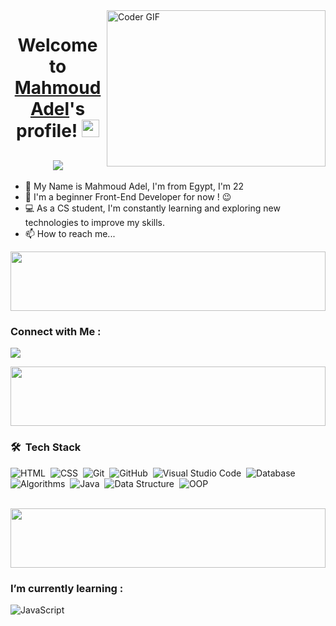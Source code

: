 
<img align="right" src="https://media.giphy.com/media/SWoSkN6DxTszqIKEqv/giphy.gif" alt="Coder GIF" width="350" height="250"  >


<h1 align="center">
  Welcome to <a href="https://www.linkedin.com/in/mahmoud-adel-931378262/">Mahmoud Adel</a>'s profile!
  <img src="https://media.giphy.com/media/hvRJCLFzcasrR4ia7z/giphy.gif" width="28">
</h1>

<!-- Typing SVG by DenverCoder1 - https://github.com/DenverCoder1/readme-typing-svg -->
<h2 align="center">
  <a href="https://github.com/DenverCoder1/readme-typing-svg"><img src="https://readme-typing-svg.herokuapp.com/?lines=Front-End%20web%20developer!;Always%20learning%20new%20things&font=Fira%20Code&center=true&width=440&height=45&color=f75c7e&vCenter=true&size=28"></a>
</h2> 

- 👋 My Name is Mahmoud Adel, I'm from Egypt, I'm 22 
- 🏢 I'm a beginner Front-End Developer for now ! 😉 
- 💻 As a CS student, I'm constantly learning and exploring new technologies to improve my skills.
- 📫 How to reach me...

<img src="https://github.com/Govindv7555/Govindv7555/blob/main/49e76e0596857673c5c80c85b84394c1.gif" width=100% height=95px>

### Connect with Me :

<a href="https://www.linkedin.com/in/mahmoud-adel-931378262/" target="_blank"><img src="https://img.shields.io/badge/-Mahmoud%20Adel-0077B5?style=for-the-badge&logo=Linkedin&logoColor=white"/></a>

<img src="https://github.com/Govindv7555/Govindv7555/blob/main/49e76e0596857673c5c80c85b84394c1.gif" width=100% height=95px>


### 🛠 &nbsp;Tech Stack
![HTML](https://img.shields.io/badge/-HTML-05122A?style=flat&logo=HTML5)&nbsp;
![CSS](https://img.shields.io/badge/-CSS-05122A?style=flat&logo=CSS3&logoColor=1572B6)&nbsp;
![Git](https://img.shields.io/badge/-Git-05122A?style=flat&logo=git)&nbsp;
![GitHub](https://img.shields.io/badge/-GitHub-05122A?style=flat&logo=github)&nbsp;
![Visual Studio Code](https://img.shields.io/badge/-Visual%20Studio%20Code-05122A?style=flat&logo=visual-studio-code&logoColor=007ACC)&nbsp;
![Database](https://img.shields.io/badge/-Database%20-05122A?style=flat&logo=Database)&nbsp;
![Algorithms](https://img.shields.io/badge/-Algorithms%20-05122A?style=flat&logo=Algorithms)&nbsp;
![Java](https://img.shields.io/badge/-Java-05122A?style=flat&logo=Java)&nbsp;
![Data Structure](https://img.shields.io/badge/-Data%20Structure%20-05122A?style=flat&logo=Data-Structure)&nbsp;
![OOP](https://img.shields.io/badge/-OOP%20-05122A?style=flat&logo=OOP)&nbsp;

<br>
<img src="https://github.com/Govindv7555/Govindv7555/blob/main/49e76e0596857673c5c80c85b84394c1.gif" width=100% height=95px>



### I’m currently learning : 

![JavaScript](https://img.shields.io/badge/-JavaScript-05122A?style=flat&logo=javascript)&nbsp;

